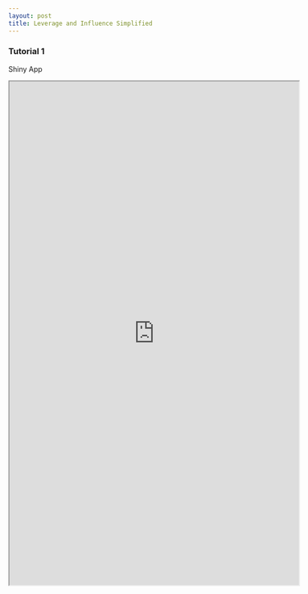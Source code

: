```yaml
---
layout: post
title: Leverage and Influence Simplified
---
```


### Tutorial 1

Shiny App

<iframe style="position: absolute; width: 60%" height="1000" src= "https://omaymas.shinyapps.io/Influence_Analysis/" frameborder="2" ></iframe>

Here we can see

